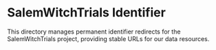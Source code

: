 # SalemWitchTrials Identifier

This directory manages permanent identifier redirects for the SalemWitchTrials project, providing stable URLs for our data resources.
